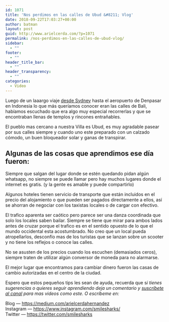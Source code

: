 ```yaml
---
id: 1071
title: 'Nos perdimos en las calles de Ubud &#8211; Vlog'
date: 2018-09-22T17:03:27+00:00
author: batman
layout: post
guid: http://www.arielcerda.com/?p=1071
permalink: /nos-perdimos-en-las-calles-de-ubud-vlog/
sidebar:
  - ""
footer:
  - ""
header_title_bar:
  - ""
header_transparency:
  - ""
categories:
  - Video
---
```

<div class="section-inner sectionLayout--insetColumn">
  <p>
    Luego de un laaargo viaje <a href="http://www.arielcerda.com/tips-de-viaje-desde-auickland-a-sydney-vlog-de-aeropuerto/">desde Sydney</a> hasta el aeropuerto de Denpasar en Indonesia lo que más queríamos conocer eran las calles de Bali, habíamos escuchado que era algo muy especial recorrerlas y que se encontraban llenas de templos y rincones entrañables.
  </p>

  <p>
    El pueblo mas cercano a nuestra Villa es Ubud, es muy agradable pasear por sus calles siempre y cuando uno este preparado con un calzado cómodo, un buen bloqueador solar y ganas de transpirar.
  </p>

  <p>
  </p>

  <p id="4c5e" class="graf graf--p graf-after--figure">
    <!--more-->
  </p>
</div>

<div class="section-inner sectionLayout--insetColumn">
  <h2>
    Algunas de las cosas que aprendimos ese día fueron:
  </h2>

  <p>
    Siempre que salgan del lugar donde se estén quedando pidan algún whatsapp, no siempre se puede llamar pero hay muchos lugares donde el internet es gratis. (y la gente es amable y puede compartirlo)
  </p>

  <p>
    Algunos hoteles tienen servicio de transporte que están incluidos en el precio del alojamiento o que pueden ser pagados directamente a ellos<span style="font-family: -apple-system, BlinkMacSystemFont, 'Segoe UI', Roboto, Oxygen-Sans, Ubuntu, Cantarell, 'Helvetica Neue', sans-serif;">, así se ahorran de negociar con los taxistas locales o de cargar con efectivo.</span>
  </p>

  <p>
    El trafico aparenta ser caótico pero parece ser una danza coordinada que solo los locales saben bailar. Siempre se tiene que mirar para ambos lados antes de cruzar porque el trafico es en el sentido opuesto de lo que el mundo occidental esta acostumbrado. No creo que un local pueda atropellarlos, desconfío mas de los turistas que se lanzan sobre un scooter y no tiene los reflejos o conoce las calles.
  </p>

  <p>
    No se asusten de los precios cuando los escuchen (demasiados ceros), siempre traten de utilizar algún conversor de moneda para no alarmarse.
  </p>

  <p>
    El mejor lugar que encontramos para cambiar dinero fueron las casas de cambio autorizadas en el centro de la ciudad.
  </p>

  <p>
    Espero que estos pequeños tips les sean de ayuda, recuerda que s<em class="markup--em markup--p-em">i tienes sugerencias o quieres seguir aprendiendo deja un comentario y </em><a class="markup--anchor markup--p-anchor" href="https://www.youtube.com/channel/UCWip2TrjNMXb0kg6LWbsNzw?sub_confirmation=1" target="_blank" rel="nofollow noopener nofollow noopener nofollow noopener nofollow noopener nofollow noopener" data-href="https://www.youtube.com/channel/UCWip2TrjNMXb0kg6LWbsNzw?sub_confirmation=1"><em class="markup--em markup--p-em">suscríbete al canal</em></a><em class="markup--em markup--p-em"> para mas videos como este. O escríbeme en:</em>
  </p>

  <p id="6dab" class="graf graf--p graf-after--p graf--trailing">
    Blog — <a href="https://medium.com/arielcerdahernandez">https://medium.com/arielcerdahernandez</a><br /> Instagram — <a class="markup--anchor markup--p-anchor" href="https://www.instagram.com/smilesharks/" target="_blank" rel="nofollow noopener nofollow noopener" data-href="https://www.instagram.com/smilesharks/">https://www.instagram.com/smilesharks/</a><br /> Twitter — <a class="markup--anchor markup--p-anchor" href="https://twitter.com/smilesharks" target="_blank" rel="nofollow noopener nofollow noopener" data-href="https://twitter.com/smilesharks">https://twitter.com/smilesharks</a>
  </p>
</div>
